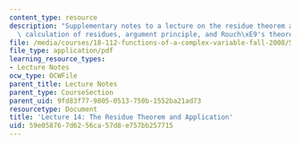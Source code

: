 ```yaml
---
content_type: resource
description: "Supplementary notes to a lecture on the residue theorem and applications,\
  \ calculation of residues, argument principle, and Rouch\xE9's theorem."
file: /media/courses/18-112-functions-of-a-complex-variable-fall-2008/59e058767d6256ca57d8e757bb257715_lecture14.pdf
file_type: application/pdf
learning_resource_types:
- Lecture Notes
ocw_type: OCWFile
parent_title: Lecture Notes
parent_type: CourseSection
parent_uid: 9fd83f77-9805-0513-750b-1552ba21ad73
resourcetype: Document
title: 'Lecture 14: The Residue Theorem and Application'
uid: 59e05876-7d62-56ca-57d8-e757bb257715
---
```

